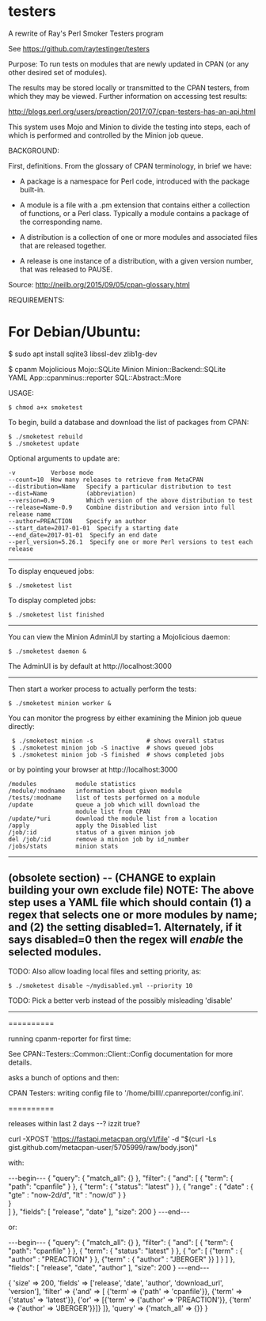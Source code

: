 # testers
A rewrite of Ray's Perl Smoker Testers program

See https://github.com/raytestinger/testers

Purpose: To run tests on modules that are newly updated in CPAN
(or any other desired set of modules).

The results may be stored locally or transmitted to the CPAN testers,
from which they may be viewed.  Further information on accessing test
results:

http://blogs.perl.org/users/preaction/2017/07/cpan-testers-has-an-api.html

This system uses Mojo and Minion to divide the testing into steps,
each of which is performed and controlled by the Minion job queue.

BACKGROUND:

First, definitions. From the glossary of CPAN terminology, in brief we have:

  * A package is a namespace for Perl code, introduced with the
    package built-in.

  * A module is a file with a .pm extension that contains either a
    collection of functions, or a Perl class. Typically a module
    contains a package of the corresponding name.

  * A distribution is a collection of one or more modules and
    associated files that are released together.
  
  * A release is one instance of a distribution, with a given version
    number, that was released to PAUSE.

Source: http://neilb.org/2015/09/05/cpan-glossary.html

REQUIREMENTS:

   # For Debian/Ubuntu:
   $ sudo apt install sqlite3 libssl-dev zlib1g-dev

   $ cpanm Mojolicious Mojo::SQLite Minion Minion::Backend::SQLite\
     YAML App::cpanminus::reporter SQL::Abstract::More

USAGE:

    $ chmod a+x smoketest

To begin, build a database and download the list of packages from
CPAN:

    $ ./smoketest rebuild
    $ ./smoketest update

Optional arguments to update are:

    -v          Verbose mode
    --count=10  How many releases to retrieve from MetaCPAN
    --distribution=Name   Specify a particular distribution to test
    --dist=Name           (abbreviation)
    --version=0.9         Which version of the above distribution to test
    --release=Name-0.9    Combine distribution and version into full release name
    --author=PREACTION    Specify an author
    --start_date=2017-01-01  Specify a starting date
    --end_date=2017-01-01  Specify an end date
    --perl_version=5.26.1  Specify one or more Perl versions to test each release

---

To display enqueued jobs:

    $ ./smoketest list

To display completed jobs:

    $ ./smoketest list finished

---

You can view the Minion AdminUI by starting a Mojolicious daemon:

    $ ./smoketest daemon &

The AdminUI is by default at http://localhost:3000

---

Then start a worker process to actually perform the tests:

    $ ./smoketest minion worker &

You can monitor the progress by either examining the Minion job queue
directly:

     $ ./smoketest minion -s               # shows overall status
     $ ./smoketest minion job -S inactive  # shows queued jobs
     $ ./smoketest minion job -S finished  # shows completed jobs

or by pointing your browser at http://localhost:3000

    /modules           module statistics
    /module/:modname   information about given module
    /tests/:modname    list of tests performed on a module
    /update            queue a job which will download the
                       module list from CPAN
    /update/*uri       download the module list from a location
    /apply             apply the Disabled list
    /job/:id           status of a given minion job
    del /job/:id       remove a minion job by id_number
    /jobs/stats        minion stats

---
(obsolete section) -- (CHANGE to explain building your own exclude file)
NOTE: The above step uses a YAML file which should contain (1) a regex
that selects one or more modules by name; and (2) the setting
disabled=1.  Alternately, if it says disabled=0 then the regex will
*enable* the selected modules.
---

TODO: Also allow loading local files and setting priority, as:

    $ ./smoketest disable ~/mydisabled.yml --priority 10

TODO: Pick a better verb instead of the possibly misleading 'disable'

---



==========

running cpanm-reporter for first time:

  See CPAN::Testers::Common::Client::Config documentation for more
  details.

asks a bunch of options and then:

  CPAN Testers: writing config file to '/home/billl/.cpanreporter/config.ini'.


==========

releases within last 2 days --? izzit true?

curl -XPOST 'https://fastapi.metacpan.org/v1/file' -d "$(curl -Ls gist.github.com/metacpan-user/5705999/raw/body.json)"

with:

---begin---
{
  "query": {
    "match_all": {}
  },
  "filter": {
    "and": [
      {
        "term": {
          "path": "cpanfile"
        }
      },
      {
        "term": {
          "status": "latest"
        }
      },
      {
        "range" : {
            "date" : {
                "gte" : "now-2d/d",
                "lt" :  "now/d"
            }
        }        
      }    
    ]
  },
  "fields": [
    "release", "date"
  ],
  "size": 200
}
---end---

or:

---begin---
{ "query": { "match_all": {} }, "filter": { "and": [ { "term": { "path": "cpanfile" } }, { "term": { "status": "latest" } }, { "or": [ {"term" : { "author" : "PREACTION" } }, {"term" : { "author" : "JBERGER" }} ] } ] }, "fields": [ "release", "date", "author" ], "size": 200 }
---end---

                                                                                 
{ 'size' => 200,
  'fields' => ['release', 'date', 'author', 'download_url', 'version'],
  'filter' => {'and' => [ {'term' => {'path' => 'cpanfile'}},
                          {'term' => {'status' => 'latest'}},
                          {'or' => [{'term' => {'author' => 'PREACTION'}},
                                      {'term' => {'author' => 'JBERGER'}}]}
                         ]},
  'query' => {'match_all' => {}}
}

